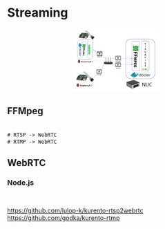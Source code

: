 # Streaming
<p align="center"> 
<img src="/StreamingTest/img/ArchitectureStream.PNG" width="40%"></img>
</p>

## FFMpeg
<pre><code>
# RTSP -> WebRTC
# RTMP -> WebRTC
</code></pre>

## WebRTC

### Node.js
<pre><code>
</code></pre>


https://github.com/lulop-k/kurento-rtsp2webrtc
https://github.com/godka/kurento-rtmp
